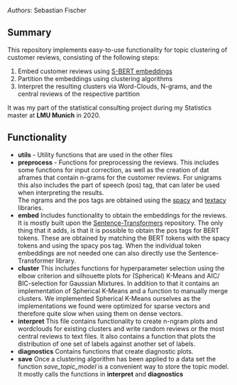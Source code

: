 _Authors_: Sebastian Fischer

## Summary

This repository implements easy-to-use functionality for topic clustering
of customer reviews, consisting of the following steps:

1. Embed customer reviews using [S-BERT embeddings](https://arxiv.org/abs/1908.10084)
2. Partition the embeddings using clustering algorithms
3. Interpret the resulting clusters via Word-Clouds, N-grams, and the
   central reviews of the respective partition

It was my part of the statistical consulting project during my Statistics
master at **LMU Munich** in 2020.

## Functionality

- **utils** - Utility functions that are used in the other files
- **preprocess** - Functions for preprocessing the reviews. This includes some
  functions for input correction, as well as the creation of dat aframes that
  contain n-grams for the customer reviews. For unigrams this also includes the
  part of speech (pos) tag, that can later be used when interpreting the results.  
  The ngrams and the pos tags are obtained using the [spacy](https://spacy.io/)
  and [textacy](https://pypi.org/project/textacy/) libraries.
- **embed** Includes functionality to obtain the embeddings for the reviews.
  It is mostly built upon the
  [Sentence-Transformers](https://github.com/UKPLab/sentence-transformers)
  repository. The only thing that it adds, is that it is possible to obtain the
  pos tags for BERT tokens. These are obtained by matching the BERT tokens with
  the spacy tokens and using the spacy pos tag. When the individual token
  embeddings are not needed one can also directly use the Sentence-Transformer
  library.
- **cluster** This includes functions for hyperparameter selection using the
  elbow criterion and silhouette plots for (Spherical) K-Means and AIC/
  BIC-selection for Gaussian Mixtures. In addition to that it contains an
  implementation of Spherical K-Means and a function to manually merge clusters.
  We implemented Spherical K-Means ourselves as the implementations we found were
  optimized for sparse vectors and therefore quite slow when using them on dense
  vectors.
- **interpret** This file contains functionality to create n-ngram plots and
  wordclouds for existing clusters and write random reviews or the most central
  reviews to text files. It also contains a function that plots the distribution
  of one set of labels against another set of labels.
- **diagnostics** Contains functions that create diagnostic plots.
- **save** Once a clustering algorithm has been applied to a data set the
  function _save_topic_model_ is a convenient way to store the topic model. It
  mostly calls the functions in **interpret** and **diagnostics**
